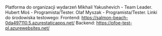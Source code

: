 Platforma do organizacji wydarzeń
Mikhail Yakushevich - Team Leader.
Hubert Moś - Programista/Tester.
Olaf Myszak - Programista/Tester.
Linki do środowiska testowego:
Frontend: https://salmon-beach-0da497110.5.azurestaticapps.net/
Backend: https://pfoe-test-pl.azurewebsites.net/ 
